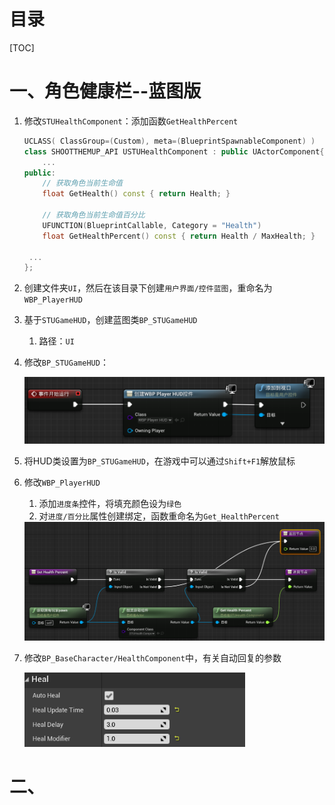 # 目录

[TOC]

# 一、角色健康栏--蓝图版

1. 修改`STUHealthComponent`：添加函数`GetHealthPercent`

   ```c++
   UCLASS( ClassGroup=(Custom), meta=(BlueprintSpawnableComponent) )
   class SHOOTTHEMUP_API USTUHealthComponent : public UActorComponent{
       ...
   public:	
       // 获取角色当前生命值
       float GetHealth() const { return Health; }
   
       // 获取角色当前生命值百分比
       UFUNCTION(BlueprintCallable, Category = "Health")
       float GetHealthPercent() const { return Health / MaxHealth; }
   
   	...
   };
   ```

2. 创建文件夹`UI`，然后在该目录下创建`用户界面/控件蓝图`，重命名为`WBP_PlayerHUD`

3. 基于`STUGameHUD`，创建蓝图类`BP_STUGameHUD`

   1. 路径：`UI`

4. 修改`BP_STUGameHUD`：

   <img src="AssetMarkdown/image-20230212124240282.png" alt="image-20230212124240282" style="zoom:80%;" />

5. 将HUD类设置为`BP_STUGameHUD`，在游戏中可以通过`Shift+F1`解放鼠标

6. 修改`WBP_PlayerHUD`

   1. 添加`进度条`控件，将填充颜色设为`绿色`
   2. 对`进度/百分比`属性创建绑定，函数重命名为`Get_HealthPercent`

   <img src="AssetMarkdown/image-20230212125221710.png" alt="image-20230212125221710" style="zoom:80%;" />

7. 修改`BP_BaseCharacter/HealthComponent`中，有关自动回复的参数

   <img src="AssetMarkdown/image-20230212125403134.png" alt="image-20230212125403134" style="zoom:80%;" />

# 二、